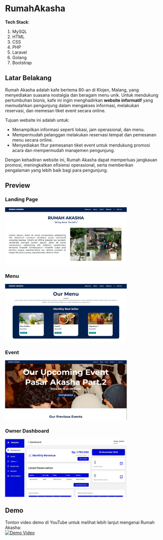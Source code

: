 # RumahAkasha

**Tech Stack**:
1. MySQL
2. HTML
3. CSS
4. PHP
5. Laravel
6. Golang
7. Bootstrap

## Latar Belakang
Rumah Akasha adalah kafe bertema 80-an di Klojen, Malang, yang menyediakan suasana nostalgia dan beragam menu unik. Untuk mendukung pertumbuhan bisnis, kafe ini ingin menghadirkan **website informatif** yang memudahkan pengunjung dalam mengakses informasi, melakukan reservasi, dan memesan tiket event secara online.

Tujuan website ini adalah untuk:
- Menampilkan informasi seperti lokasi, jam operasional, dan menu.
- Mempermudah pelanggan melakukan reservasi tempat dan pemesanan menu secara online.
- Menyediakan fitur pemesanan tiket event untuk mendukung promosi acara dan mempermudah manajemen pengunjung.

Dengan kehadiran website ini, Rumah Akasha dapat memperluas jangkauan promosi, meningkatkan efisiensi operasional, serta memberikan pengalaman yang lebih baik bagi para pengunjung.

## Preview

### Landing Page
<img src="https://github.com/1ELo/RumahAkasha/blob/main/home1.jpg" alt="Landing Page" width="400"/>

### Menu
<img src="https://github.com/1ELo/RumahAkasha/blob/main/menu1.jpg" alt="Menu" width="400"/>

### Event
<img src="https://github.com/1ELo/RumahAkasha/blob/main/event1.jpg" alt="Event" width="400"/>

### Owner Dashboard
<img src="https://github.com/1ELo/RumahAkasha/blob/main/owner_dashboard.jpg" alt="Owner Dashboard" width="400"/>

## Demo
Tonton video demo di YouTube untuk melihat lebih lanjut mengenai Rumah Akasha:  
[![Demo Video](https://img.youtube.com/vi/G2NcfM0tQg8/0.jpg)](https://youtu.be/G2NcfM0tQg8?si=W6hl5Z1JJS6PgQDZ)
